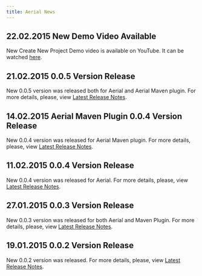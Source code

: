 ```yaml
---
title: Aerial News
---
```


## 22.02.2015 New Demo Video Available

New Create New Project Demo video is available on YouTube. It can be watched <a href="https://www.youtube.com/watch?v=YR87Fs3BZeU" target="_blank">here</a>.

## 21.02.2015 0.0.5 Version Release

New 0.0.5 version was released both for Aerial and Aerial Maven plugin.
For more details, please, view <a href="/aerial/releases#v005" target="_blank">Latest Release Notes</a>.

## 14.02.2015 Aerial Maven Plugin 0.0.4 Version Release

New 0.0.4 version was released for Aerial Maven plugin.
For more details, please, view <a href="/aerial/releases#v004" target="_blank">Latest Release Notes</a>.

## 11.02.2015 0.0.4 Version Release

New 0.0.4 version was released for Aerial.
For more details, please, view <a href="/aerial/releases#v004" target="_blank">Latest Release Notes</a>.

## 27.01.2015 0.0.3 Version Release

New 0.0.3 version was released for both Aerial and Maven Plugin.
For more details, please, view <a href="/aerial/releases#v003" target="_blank">Latest Release Notes</a>.

## 19.01.2015 0.0.2 Version Release

New 0.0.2 version was released. For more details, please, view <a href="/aerial/releases#v002" target="_blank">Latest Release Notes</a>.
